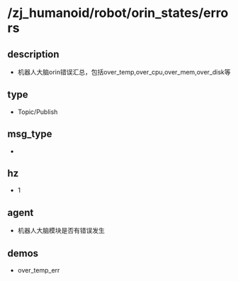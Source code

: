 # /zj_humanoid/robot/orin_states/errors

## description
- 机器人大脑orin错误汇总，包括over_temp,over_cpu,over_mem,over_disk等

## type
- Topic/Publish

## msg_type
- [](../../../../zj_humanoid_types.md#)

## hz
- 1

## agent
- 机器人大脑模块是否有错误发生

## demos
- over_temp_err

